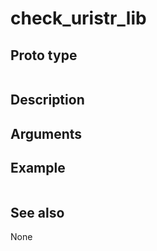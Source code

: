# check_uristr_lib

## Proto type

```php
```

## Description


## Arguments


## Example

```php
```

## See also
None


